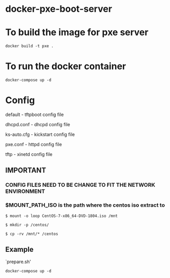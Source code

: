 # docker-pxe-boot-server

# To build the image for pxe server
`docker build -t pxe .`

# To run the docker container
`docker-compose up -d`

# Config
default - tftpboot config file

dhcpd.conf - dhcpd config file

ks-auto.cfg - kickstart config file

pxe.conf - httpd config file

tftp - xinetd config file

## IMPORTANT
### CONFIG FILES NEED TO BE CHANGE TO FIT THE NETWORK ENVIRONMENT
### $MOUNT_PATH_ISO is the path where the centos iso extract to
`$ mount -o loop CentOS-7-x86_64-DVD-1804.iso /mnt`

`$ mkdir -p /centos/`

`$ cp -rv /mnt/* /centos`

## Example
`prepare.sh'

`docker-compose up -d`
